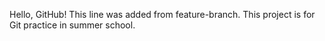Hello, GitHub!
This line was added from feature-branch.
This project is for Git practice in summer school.
